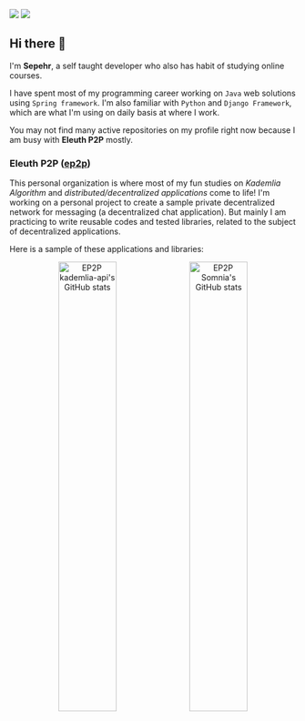 [![](https://img.shields.io/badge/main%20language-java-orange?style=for-the-badge&logo=java&logoColor=white)]()
[![](https://img.shields.io/badge/discord-sep%238562-blue?style=for-the-badge&logo=discord&logoColor=7289DA)](https://discordapp.com/users/696960728095129640)



## Hi there 👋


I'm **Sepehr**, a self taught developer who also has habit of studying online courses. 

I have spent most of my programming career working on `Java` web solutions using `Spring framework`.
I'm also familiar with `Python` and `Django Framework`, which are what I'm using on daily basis at where I work.

You may not find many active repositories on my profile right now because I am busy with **Eleuth P2P** mostly.

<!--
<p align="center">
  <img src="https://github-readme-stats.vercel.app/api?username=sepehr-gh&show_icons=true&theme=nord&count_private=true&hide_title=true" alt="Sepehr Gh's GitHub stats" />
</p>
-->


### Eleuth P2P ([ep2p](https://github.com/ep2p))

This personal organization is where most of my fun studies on _Kademlia Algorithm_ and _distributed/decentralized applications_ come to life! I'm working on a personal project to create a sample private decentralized network for messaging (a decentralized chat application). But mainly I am practicing to write reusable codes and tested libraries, related to the subject of decentralized applications.

Here is a sample of these applications and libraries:

<p align="center">
  <a href="https://github.com/ep2p/kademlia-api"><img width="45%" src="https://github-readme-stats.vercel.app/api/pin/?username=ep2p&repo=kademlia-api&show_owner=true&theme=nord" alt="EP2P kademlia-api's GitHub stats" /></a>
  <a href="https://github.com/ep2p/somnia"><img width="45%" src="https://github-readme-stats.vercel.app/api/pin/?username=ep2p&repo=somnia&show_owner=true&theme=nord" alt="EP2P Somnia's GitHub stats" /></a>
  
</p>
